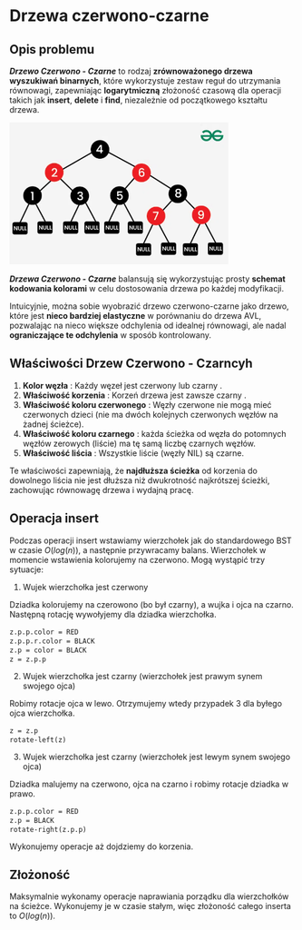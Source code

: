# Drzewa czerwono-czarne

## Opis problemu

**_Drzewo Czerwono - Czarne_** to rodzaj **zrównoważonego drzewa wyszukiwań binarnych**, które wykorzystuje zestaw reguł do utrzymania równowagi, zapewniając **logarytmiczną** złożoność czasową dla operacji takich jak **insert**, **delete** i **find**, niezależnie od początkowego kształtu drzewa.

![Drzewo czerwono-czarne](/src/Drzewo%20czerwono-czarne.png)

**_Drzewa Czerwono - Czarne_** balansują się wykorzystując prosty **schemat kodowania kolorami** w celu dostosowania drzewa po każdej modyfikacji.

Intuicyjnie, można sobie wyobrazić drzewo czerwono-czarne jako drzewo, które jest **nieco bardziej elastyczne** w porównaniu do drzewa AVL, pozwalając na nieco większe odchylenia od idealnej równowagi, ale nadal **ograniczające te odchylenia** w sposób kontrolowany.

## Właściwości Drzew Czerwono - Czarncyh

1. **Kolor węzła** : Każdy węzeł jest czerwony lub czarny .
1. **Właściwość korzenia** : Korzeń drzewa jest zawsze czarny .
1. **Właściwość koloru czerwonego** : Węzły czerwone nie mogą mieć czerwonych dzieci (nie ma dwóch kolejnych czerwonych węzłów na żadnej ścieżce).
1. **Właściwość koloru czarnego** : każda ścieżka od węzła do potomnych węzłów zerowych (liście) ma tę samą liczbę czarnych węzłów.
1. **Właściwość liścia** : Wszystkie liście (węzły NIL) są czarne.

Te właściwości zapewniają, że **najdłuższa ścieżka** od korzenia do dowolnego liścia nie jest dłuższa niż dwukrotność najkrótszej ścieżki, zachowując równowagę drzewa i wydajną pracę.

## Operacja insert

Podczas operacji insert wstawiamy wierzchołek jak do standardowego BST w czasie $O(log(n))$, a następnie przywracamy balans. Wierzchołek w momencie wstawienia kolorujemy na czerwono. Mogą wystąpić trzy sytuacje:

1. Wujek wierzchołka jest czerwony

Dziadka kolorujemy na czerowono (bo był czarny), a wujka i ojca na czarno. Następną rotację wywołyjemy dla dziadka wierzchołka.

```
z.p.p.color = RED
z.p.p.r.color = BLACK
z.p = color = BLACK
z = z.p.p
```

2. Wujek wierzchołka jest czarny (wierzchołek jest prawym synem swojego ojca)

Robimy rotacje ojca w lewo.
Otrzymujemy wtedy przypadek 3 dla byłego ojca wierzchołka.

```
z = z.p
rotate-left(z)
```

3. Wujek wierzchołka jest czarny (wierzchołek jest lewym synem swojego ojca)

Dziadka malujemy na czerwono, ojca na czarno i robimy rotacje dziadka w prawo.

```
z.p.p.color = RED
z.p = BLACK
rotate-right(z.p.p)
```

Wykonujemy operacje aż dojdziemy do korzenia.

## Złożoność

Maksymalnie wykonamy operacje naprawiania porządku dla wierzchołków na ścieżce. Wykonujemy je w czasie stałym, więc złożoność całego inserta to $O(log(n))$.
